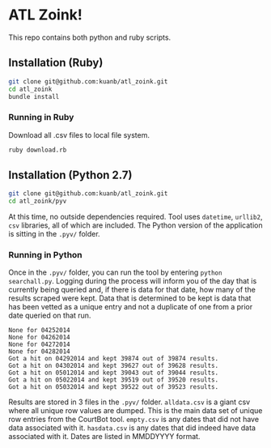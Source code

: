 # ATL Zoink!

This repo contains both python and ruby scripts.

## Installation (Ruby)

```` sh
git clone git@github.com:kuanb/atl_zoink.git
cd atl_zoink
bundle install
````

### Running in Ruby

Download all .csv files to local file system.

```` sh
ruby download.rb
````


## Installation (Python 2.7)

```` sh
git clone git@github.com:kuanb/atl_zoink.git
cd atl_zoink/pyv
````
At this time, no outside dependencies required. Tool uses `datetime`, `urllib2`, `csv` libraries, all of which are included. The Python version of the application is sitting in the `.pyv/` folder. 


### Running in Python

Once in the `.pyv/` folder, you can run the tool by entering `python searchall.py`. Logging during the process will inform you of the day that is currently being queried and, if there is data for that date, how many of the results scraped were kept. Data that is determined to be kept is data that has been vetted as a unique entry and not a duplicate of one from a prior date queried on that run.

```
None for 04252014
None for 04262014
None for 04272014
None for 04282014
Got a hit on 04292014 and kept 39874 out of 39874 results.
Got a hit on 04302014 and kept 39627 out of 39628 results.
Got a hit on 05012014 and kept 39043 out of 39044 results.
Got a hit on 05022014 and kept 39519 out of 39520 results.
Got a hit on 05032014 and kept 39522 out of 39523 results.
```

Results are stored in 3 files in the `.pyv/` folder. `alldata.csv` is a giant csv where all unique row values are dumped. This is the main data set of unique row entries from the CourtBot tool. `empty.csv` is any dates that did not have data associated with it. `hasdata.csv` is any dates that did indeed have data associated with it. Dates are listed in MMDDYYYY format.